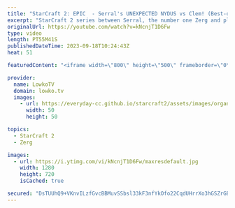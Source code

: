 ```yaml
---
title: "StarCraft 2: EPIC  - Serral's UNEXPECTED NYDUS vs Clem! (Best-of-5)"
excerpt: "StarCraft 2 series between Serral, the number one Zerg and player in the world, and Clem, Europe's greatest Terran player. Lately Serral has been beating players like Maru, Cure and ByuN and he's been making it look easy. In this match he goes up against another Terran, but this time one that's a little"
originalUrl: https://youtube.com/watch?v=kNcnjT1D6Fw
type: video
length: PT55M41S
publishedDateTime: 2023-09-18T10:24:43Z
heat: 51

featuredContent: "<iframe width=\"800\" height=\"500\" frameborder=\"0\" src=\"https://www.youtube.com/embed/kNcnjT1D6Fw\" allow=\"accelerometer; autoplay; encrypted-media; gyroscope; picture-in-picture\" allowfullscreen></iframe>"

provider:
  name: LowkoTV
  domain: lowko.tv
  images:
    - url: https://everyday-cc.github.io/starcraft2/assets/images/organizations/lowko.tv-50x50.jpg
      width: 50
      height: 50

topics:
  - StarCraft 2
  - Zerg

images:
  - url: https://i.ytimg.com/vi/kNcnjT1D6Fw/maxresdefault.jpg
    width: 1280
    height: 720
    isCached: true

secured: "DsTUUhQ9+VKnvILzfGvcBBMuvSSbsl33kF3nfYkOfo22CqdUHrrXo3hGSZrGB3btR6SwhM2Crk3dF0F815ub73HfXlCMX0mqBQ61YyS3vG+8WoZKNvvhvu+lFsblNsAJyIY3QcRIVMEenVt3Qkcj6HO4h+GU8nMP8s7jAJDLm2USICTAbPlKECNGmVWInre+sxMH/DZKQ8kbpmIFXW+OcpQ+PcdLzRNkUPjL6edbYSCcL8PRhx3nXYUvgefOoJ7ulK0mY2PKx5UkPK3FPnjcYy35I59VfHJN8fRyt9bYz5bycDwsZe9Rgd5HJgau29P2TZhIihQJ20hiFagidPPE1D2MvgX2dezlcFTCz94Tq7WYRe1iTVs5nAteIgX11p3DGFmoSEif6GYSdYO4GAAFP7nqfY47id4YJd9JhZGXSxU=;gVohCJa1HYrAa2u0SsGyxQ=="
---
```


